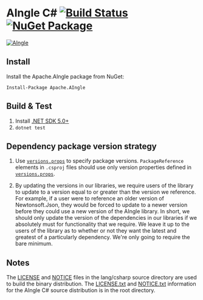 # AIngle C# [![Build Status](https://travis-ci.org/apache/aingle.svg?branch=master)](https://travis-ci.org/apache/aingle) [![NuGet Package](https://img.shields.io/nuget/v/Apache.AIngle.svg)](https://www.nuget.org/packages/Apache.AIngle)

 [![AIngle](https://apache.aingle.ai/images/aingle-logo.png)](http://aingle.apache.org/)

 ## Install

 Install the Apache.AIngle package from NuGet:

 ```
Install-Package Apache.AIngle
```

## Build & Test

1. Install [.NET SDK 5.0+](https://dotnet.microsoft.com/download/dotnet-core)
2. `dotnet test`

## Dependency package version strategy

1. Use [`versions.props`](./versions.props) to specify package versions. `PackageReference` elements in `.csproj` files should use only version properties defined in [`versions.props`](./versions.props).

2. By updating the versions in our libraries, we require users of the library to update to a version equal to or greater than the version we reference. For example, if a user were to reference an older version of Newtonsoft.Json, they would be forced to update to a newer version before they could use a new version of the AIngle library.
In short, we should only update the version of the dependencies in our libraries if we absolutely must for functionality that we require. We leave it up to the users of the library as to whether or not they want the latest and greatest of a particularly dependency. We're only going to require the bare minimum.

## Notes

The [LICENSE](./LICENSE) and [NOTICE](./NOTICE) files in the lang/csharp source directory are used to build the binary distribution. The [LICENSE.txt](../../LICENSE.txt) and [NOTICE.txt](../../NOTICE.txt) information for the AIngle C# source distribution is in the root directory.

